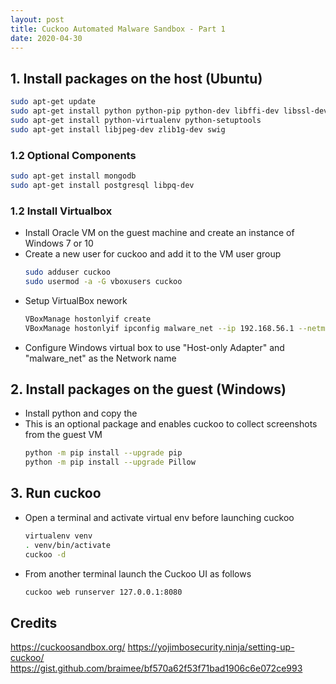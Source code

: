 ```yaml
---
layout: post
title: Cuckoo Automated Malware Sandbox - Part 1
date: 2020-04-30
---
```


## 1. Install packages on the host (Ubuntu)
```bash
sudo apt-get update
sudo apt-get install python python-pip python-dev libffi-dev libssl-dev
sudo apt-get install python-virtualenv python-setuptools
sudo apt-get install libjpeg-dev zlib1g-dev swig
```

### 1.2 Optional Components
```bash
sudo apt-get install mongodb
sudo apt-get install postgresql libpq-dev
```

### 1.2 Install Virtualbox
- Install Oracle VM on the guest machine and create an instance of Windows 7 or 10
- Create a new user for cuckoo and add it to the VM user group
    ```bash
    sudo adduser cuckoo
    sudo usermod -a -G vboxusers cuckoo
    ```
- Setup VirtualBox nework
    ```bash
    VBoxManage hostonlyif create
    VBoxManage hostonlyif ipconfig malware_net --ip 192.168.56.1 --netmask 255.255.255.0
    ```
- Configure Windows virtual box to use "Host-only Adapter" and "malware_net" as the Network name

## 2. Install packages on the guest (Windows)
- Install python and copy the 
- This is an optional package and enables cuckoo to collect screenshots from the guest VM
    ```bash
    python -m pip install --upgrade pip
    python -m pip install --upgrade Pillow
    ```

## 3. Run cuckoo
- Open a terminal and activate virtual env before launching cuckoo
    ```bash
    virtualenv venv
    . venv/bin/activate
    cuckoo -d
    ```
- From another terminal launch the Cuckoo UI as follows
    ```bash
    cuckoo web runserver 127.0.0.1:8080
    ```
## Credits
https://cuckoosandbox.org/
https://yojimbosecurity.ninja/setting-up-cuckoo/
https://gist.github.com/braimee/bf570a62f53f71bad1906c6e072ce993
